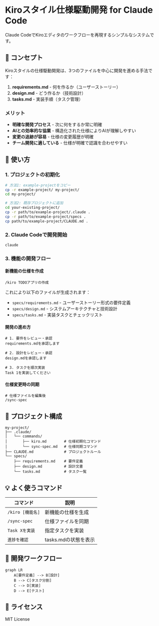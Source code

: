# Kiroスタイル仕様駆動開発 for Claude Code

Claude CodeでKiroエディタのワークフローを再現するシンプルなシステムです。

## 🎯 コンセプト

Kiroスタイルの仕様駆動開発は、3つのファイルを中心に開発を進める手法です：

1. **requirements.md** - 何を作るか（ユーザーストーリー）
2. **design.md** - どう作るか（技術設計）
3. **tasks.md** - 実装手順（タスク管理）

### メリット

- **明確な開発プロセス** - 次に何をするか常に明確
- **AIとの効率的な協業** - 構造化された仕様によりAIが理解しやすい
- **変更の追跡が容易** - 仕様の変更履歴が明確
- **チーム開発に適している** - 仕様が明確で認識を合わせやすい

## 🚀 使い方

### 1. プロジェクトの初期化

```bash
# 方法1: example-projectをコピー
cp -r example-project/ my-project/
cd my-project/

# 方法2: 既存プロジェクトに追加
cd your-existing-project/
cp -r path/to/example-project/.claude .
cp -r path/to/example-project/specs .
cp path/to/example-project/CLAUDE.md .
```

### 2. Claude Codeで開発開始

```bash
claude
```

### 3. 機能の開発フロー

#### 新機能の仕様を作成
```
/kiro TODOアプリの作成
```

これにより以下のファイルが生成されます：
- `specs/requirements.md` - ユーザーストーリー形式の要件定義
- `specs/design.md` - システムアーキテクチャと技術設計
- `specs/tasks.md` - 実装タスクとチェックリスト

#### 開発の進め方
```
# 1. 要件をレビュー・承認
requirements.mdを承認します

# 2. 設計をレビュー・承認
design.mdを承認します

# 3. タスクを順次実装
Task 1を実装してください
```

#### 仕様変更時の同期
```
# 仕様ファイルを編集後
/sync-spec
```

## 📁 プロジェクト構成

```
my-project/
├── .claude/
│   └── commands/
│       ├── kiro.md        # 仕様初期化コマンド
│       └── sync-spec.md   # 仕様同期コマンド
├── CLAUDE.md              # プロジェクトルール
└── specs/
    ├── requirements.md    # 要件定義
    ├── design.md          # 設計文書
    └── tasks.md           # タスク一覧
```

## 💡 よく使うコマンド

| コマンド | 説明 |
|---------|------|
| `/kiro [機能名]` | 新機能の仕様を生成 |
| `/sync-spec` | 仕様ファイルを同期 |
| `Task Xを実装` | 指定タスクを実装 |
| `進捗を確認` | tasks.mdの状態を表示 |

## 🔄 開発ワークフロー

```mermaid
graph LR
    A[要件定義] --> B[設計]
    B --> C[タスク分割]
    C --> D[実装]
    D --> E[テスト]
```

## 📝 ライセンス

MIT License